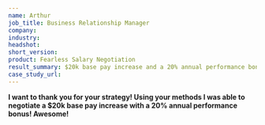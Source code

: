 ```yaml
---
name: Arthur
job_title: Business Relationship Manager
company: 
industry: 
headshot: 
short_version: 
product: Fearless Salary Negotiation
result_summary: $20k base pay increase and a 20% annual performance bonus
case_study_url: 
---
```


**I want to thank you for your strategy! Using your methods I was able to negotiate a $20k base pay increase with a 20% annual performance bonus! Awesome!**
